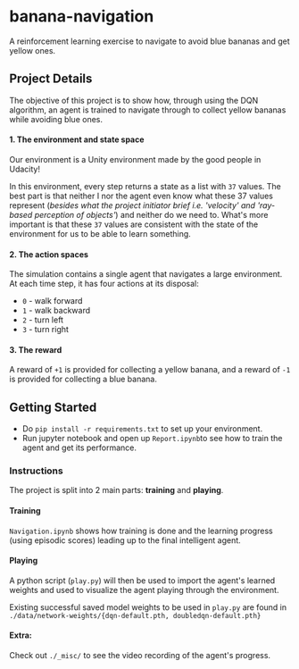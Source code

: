 # banana-navigation
A reinforcement learning exercise to navigate to avoid blue bananas and get yellow ones.

## Project Details

The objective of this project is to show how, through using the DQN algorithm, an agent is trained to navigate through to collect yellow bananas while avoiding blue ones.

#### 1. The environment and state space

Our environment is a Unity environment made by the good people in Udacity!

In this environment, every step returns a state as a list with `37` values. The best part is that neither I nor the agent even know what these 37 values represent (_besides what the project initiator brief i.e. 'velocity' and 'ray-based perception of objects'_) and neither do we need to. What's more important is that these `37` values are consistent with the state of the environment for us to be able to learn something.

#### 2. The action spaces

The simulation contains a single agent that navigates a large environment.  At each time step, it has four actions at its disposal:
- `0` - walk forward 
- `1` - walk backward
- `2` - turn left
- `3` - turn right

#### 3. The reward
A reward of `+1` is provided for collecting a yellow banana, and a reward of `-1` is provided for collecting a blue banana. 


## Getting Started
* Do `pip install -r requirements.txt` to set up your environment.
* Run jupyter notebook and open up `Report.ipynb`to see how to train the agent and get its performance.

### Instructions
The project is split into 2 main parts: __training__ and __playing__.

#### Training
`Navigation.ipynb` shows how training is done and the learning progress (using episodic scores) leading up to the final intelligent agent. 

#### Playing
A python script (`play.py`) will then be used to import the agent's learned weights and used to visualize the agent playing through the environment.

Existing successful saved model weights to be used in `play.py` are found in `./data/network-weights/{dqn-default.pth, doubledqn-default.pth}` 

#### Extra:
Check out `./_misc/` to see the video recording of the agent's progress. 
